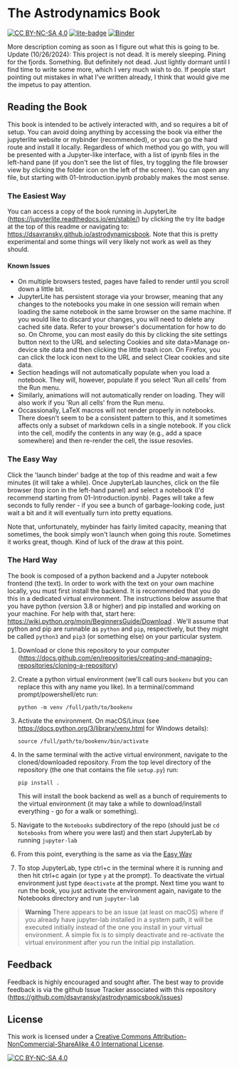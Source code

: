 # The Astrodynamics Book

[![CC BY-NC-SA 4.0][cc-by-nc-sa-shield]][cc-by-nc-sa] [![lite-badge]][lite] [![Binder](https://mybinder.org/badge_logo.svg)](https://mybinder.org/v2/gh/dsavransky/astrodynamicsbook/HEAD?urlpath=lab/tree/Notebooks)

[lite-badge]: https://jupyterlite.rtfd.io/en/latest/_static/badge.svg
[lite]: https://dsavransky.github.io/astrodynamicsbook

More description coming as soon as I figure out what this is going to be.  Update (10/26/2024): This project is not dead.  It is merely sleeping.  Pining for the fjords.  Something.  But definitely not dead.  Just lightly dormant until I find time to write some more, which I very much wish to do. If people start pointing out mistakes in what I've written already, I think that would give me the impetus to pay attention.  

## Reading the Book

This book is intended to be actively interacted with, and so requires a bit of setup.  You can avoid doing anything by accessing the book via either the jupyterlite website or mybinder (recommended), or you can go the hard route and install it locally.  Regardless of which method you go with, you will be presented with a Jupyter-like interface, with a list of ipynb files in the left-hand pane (if you don't see the list of files, try toggling the file browser view by clicking the folder icon on the left of the screen).  You can open any file, but starting with 01-Introduction.ipynb probably makes the most sense. 

### The Easiest Way
You can access a copy of the book running in JupyterLite (https://jupyterlite.readthedocs.io/en/stable/) by clicking the try lite badge at the top of this readme or navigating to: https://dsavransky.github.io/astrodynamicsbook. Note that this is pretty experimental and some things will very likely not work as well as they should.  

#### Known Issues
* On multiple browsers tested, pages have failed to render until you scroll down a little bit.
* JupyterLite has persistent storage via your browser, meaning that any changes to the notebooks you make in one session will remain when loading the same notebook in the same browser on the same machine.  If you would like to discard your changes, you will need to delete any cached site data.  Refer to your browser's documentation for how to do so.  On Chrome, you can most easily do this by clicking the site settings button next to the URL and selecting Cookies and site data>Manage on-device site data and then clicking the little trash icon.  On Firefox, you can click the lock icon next to the URL and select Clear cookies and site data.
* Section headings will not automatically populate when you load a notebook.  They will, however, populate if you select 'Run all cells' from the Run menu.
* Similarly, animations will not automatically render on loading.  They will also work if you 'Run all cells' from the Run menu.
* Occassionally, LaTeX macros will not render properly in notebooks.  There doesn't seem to be a consistent pattern to this, and it sometimes affects only a subset of markdown cells in a single notebook.  If you click into the cell, modify the contents in any way (e.g., add a space somewhere) and then re-render the cell, the issue resovles. 

### The Easy Way

Click the 'launch binder' badge at the top of this readme and wait a few minutes (it will take a while).  Once JupyterLab launches, click on the file browser (top icon in the left-hand panel) and select a notebook (I'd recommend starting from 01-Introduction.ipynb).  Pages will take a few seconds to fully render - if you see a bunch of garbage-looking code, just wait a bit and it will eventually turn into pretty equations.

Note that, unfortunately, mybinder has fairly limited capacity, meaning that sometimes, the book simply won't launch when going this route.  Sometimes it works great, though.  Kind of luck of the draw at this point. 

### The Hard Way

The book is composed of a python backend and a Jupyter notebook frontend (the text).  In order to work with the text on your own machine locally, you must first install the backend.  It is recommended that you do this in a dedicated virtual environment.  The instructions below assume that you have python (version 3.8 or higher) and pip installed and working on your machine. For help with that, start here: https://wiki.python.org/moin/BeginnersGuide/Download  . We'll assume that python and pip are runnable as `python` and `pip`, respectively, but they might be called `python3` and `pip3` (or something else) on your particular system.

1. Download or clone this repository to your computer (https://docs.github.com/en/repositories/creating-and-managing-repositories/cloning-a-repository)
2. Create a python virtual environment (we'll call ours `bookenv` but you can replace this with any name you like). In a terminal/command prompt/powershell/etc run:
   
   ```python -m venv /full/path/to/bookenv```
   
3. Activate the environment. On macOS/Linux (see https://docs.python.org/3/library/venv.html for Windows details):

    ```source /full/path/to/bookenv/bin/activate```

4. In the same terminal with the active virtual environment, navigate to the cloned/downloaded repository.  From the top level directory of the repository (the one that contains the file `setup.py`) run:

    ```pip install .```
    
    This will install the book backend as well as a bunch of requirements to the virtual environment (it may take a while to download/install everything - go for a walk or something).
 
5. Navigate to the `Notebooks` subdirectory of the repo  (should just be `cd Notebooks` from where you were last) and then start JupyterLab by running `jupyter-lab`

6. From this point, everything is the same as via the [Easy Way](<#the-easy-way>)

7. To stop JupyterLab, type ctrl+c in the terminal where it is running and then hit ctrl+c again (or type `y` at the prompt). To deactivate the virtual environment just type `deactivate` at the prompt.  Next time you want to run the book, you just activate the environment again, navigate to the Notebooks directory and run `jupyter-lab`

>**Warning**
>There appears to be an issue (at least on macOS) where if you already have jupyter-lab installed in a system path, it will be executed initially instead of the one you install in your virtual environment.  A simple fix is to simply deactivate and re-activate the virtual environment after you run the initial pip installation.

## Feedback

Feedback is highly encouraged and sought after.  The best way to provide feedback is via the github Issue Tracker associated with this repository (https://github.com/dsavransky/astrodynamicsbook/issues)

## License
This work is licensed under a
[Creative Commons Attribution-NonCommercial-ShareAlike 4.0 International License][cc-by-nc-sa].

[![CC BY-NC-SA 4.0][cc-by-nc-sa-image]][cc-by-nc-sa]

[cc-by-nc-sa]: http://creativecommons.org/licenses/by-nc-sa/4.0/
[cc-by-nc-sa-image]: https://licensebuttons.net/l/by-nc-sa/4.0/88x31.png
[cc-by-nc-sa-shield]: https://img.shields.io/badge/License-CC%20BY--NC--SA%204.0-lightgrey.svg

